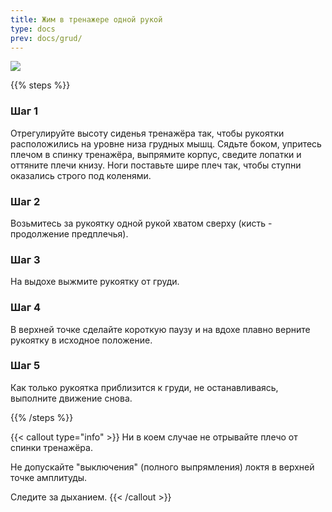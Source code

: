 ```yaml
---
title: Жим в тренажере одной рукой
type: docs
prev: docs/grud/
---
```

![](https://github.com/user-attachments/assets/2c901601-248d-4aed-aec2-f286ae61522a)


{{% steps %}}

### Шаг 1
Отрегулируйте высоту сиденья тренажёра так, чтобы рукоятки расположились на уровне низа грудных мышц. Сядьте боком, упритесь плечом в спинку тренажёра, выпрямите корпус, сведите лопатки и оттяните плечи книзу. Ноги поставьте шире плеч так, чтобы ступни оказались строго под коленями.

### Шаг 2
Возьмитесь за рукоятку одной рукой хватом сверху (кисть - продолжение предплечья).

### Шаг 3
На выдохе выжмите рукоятку от груди.

### Шаг 4
В верхней точке сделайте короткую паузу и на вдохе плавно верните рукоятку в исходное положение.

### Шаг 5
Как только рукоятка приблизится к груди, не останавливаясь, выполните движение снова.

{{% /steps %}}

{{< callout type="info" >}}
Ни в коем случае не отрывайте плечо от спинки тренажёра.

﻿﻿Не допускайте "выключения" (полного выпрямления) локтя в верхней точке амплитуды.

﻿﻿Следите за дыханием.
{{< /callout >}}
